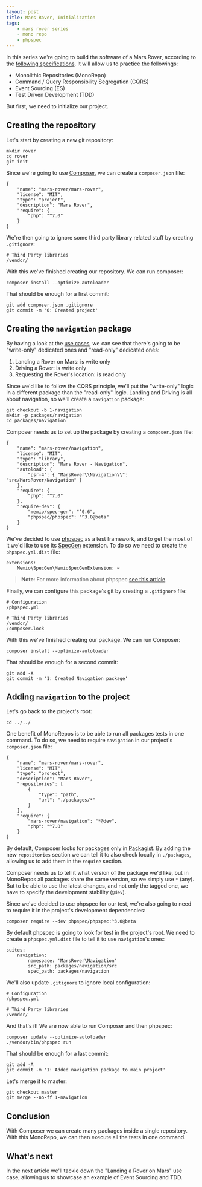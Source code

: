 ```yaml
---
layout: post
title: Mars Rover, Initialization
tags:
    - mars rover series
    - mono repo
    - phpspec
---
```


In this series we're going to build the software of a Mars Rover, according to
the [following specifications](/2016/06/15/mars-rover-introduction.html).
It will allow us to practice the followings:

* Monolithic Repositories (MonoRepo)
* Command / Query Responsibility Segregation (CQRS)
* Event Sourcing (ES)
* Test Driven Development (TDD)

But first, we need to initialize our project.

## Creating the repository

Let's start by creating a new git repository:

```
mkdir rover
cd rover
git init
```

Since we're going to use [Composer](https://getcomposer.org/), we can create
a `composer.json` file:

```
{
    "name": "mars-rover/mars-rover",
    "license": "MIT",
    "type": "project",
    "description": "Mars Rover",
    "require": {
        "php": "^7.0"
    }
}
```

We're then going to ignore some third party library related stuff by
creating `.gitignore`:

```
# Third Party libraries
/vendor/
```

With this we've finished creating our repository. We can run composer:

```
composer install --optimize-autoloader
```

That should be enough for a first commit:

```
git add composer.json .gitignore
git commit -m '0: Created project'
```

## Creating the `navigation` package

By having a look at the [use cases](/2016/06/15/mars-rover-introduction.html#identifying-use-cases),
we can see that there's going to be "write-only" dedicated ones and "read-only"
dedicated ones:

1. Landing a Rover on Mars: is write only
2. Driving a Rover: is write only
3. Requesting the Rover's location: is read only

Since we'd like to follow the CQRS principle, we'll put the "write-only"
logic in a different package than the "read-only" logic. Landing and Driving
is all about navigation, so we'll create a `navigation` package:

```
git checkout -b 1-navigation
mkdir -p packages/navigation
cd packages/navigation
```

Composer needs us to set up the package by creating a `composer.json` file:

```
{
    "name": "mars-rover/navigation",
    "license": "MIT",
    "type": "library",
    "description": "Mars Rover - Navigation",
    "autoload": {
        "psr-4": { "MarsRover\\Navigation\\": "src/MarsRover/Navigation" }
    },
    "require": {
        "php": "^7.0"
    },
    "require-dev": {
        "memio/spec-gen": "^0.6",
        "phpspec/phpspec": "^3.0@beta"
    }
}
```

We've decided to use [phpspec](http://phpspec.net/) as a test framework, and
to get the most of it we'd like to use its [SpecGen](http://memio.github.io/spec-gen)
extension. To do so we need to create the `phpspec.yml.dist` file:

```
extensions:
    Memio\SpecGen\MemioSpecGenExtension: ~
```

> **Note**: For more information about phpspec
> [see this article](/2015/08/03/phpspec.html).

Finally, we can configure this package's git by creating a `.gitignore` file:

```
# Configuration
/phpspec.yml

# Third Party libraries
/vendor/
/composer.lock
```

With this we've finished creating our package. We can run Composer:

```
composer install --optimize-autoloader
```

That should be enough for a second commit:

```
git add -A
git commit -m '1: Created Navigation package'
```

## Adding `navigation` to the project

Let's go back to the project's root:

```
cd ../../
```

One benefit of MonoRepos is to be able to run all packages tests in one
command. To do so, we need to require `navigation` in our project's
`composer.json` file:

```
{
    "name": "mars-rover/mars-rover",
    "license": "MIT",
    "type": "project",
    "description": "Mars Rover",
    "repositories": [
        {
            "type": "path",
            "url": "./packages/*"
        }
    ],
    "require": {
        "mars-rover/navigation": "*@dev",
        "php": "^7.0"
    }
}
```

By default, Composer looks for packages only in [Packagist](https://packagist.org/).
By adding the new `repositories` section we can tell it to also check locally
in `./packages`, allowing us to add them in the `require` section.

Composer needs us to tell it what version of the package we'd like, but in
MonoRepos all packages share the same version, so we simply use `*` (any).
But to be able to use the latest changes, and not only the tagged one, we
have to specify the development stability (`@dev`).

Since we've decided to use phpspec for our test, we're also going to need to
require it in the project's development dependencies:

```
composer require --dev phpspec/phpspec:^3.0@beta
```

By default phpspec is going to look for test in the project's root. We need to
create a `phpspec.yml.dist` file to tell it to use `navigation`'s ones:

```
suites:
    navigation:
        namespace: 'MarsRover\Navigation'
        src_path: packages/navigation/src
        spec_path: packages/navigation
```

We'll also update `.gitignore` to ignore local configuration:

```
# Configuration
/phpspec.yml

# Third Party libraries
/vendor/
```

And that's it! We are now able to run Composer and then phpspec:

```
composer update --optimize-autoloader
./vendor/bin/phpspec run
```

That should be enough for a last commit:

```
git add -A
git commit -m '1: Added navigation package to main project'
```

Let's merge it to master:

```
git checkout master
git merge --no-ff 1-navigation
```

## Conclusion

With Composer we can create many packages inside a single repository. With this
MonoRepo, we can then execute all the tests in one command.

## What's next

In the next article we'll tackle down the "Landing a Rover on Mars" use case,
allowing us to showcase an example of Event Sourcing and TDD.
